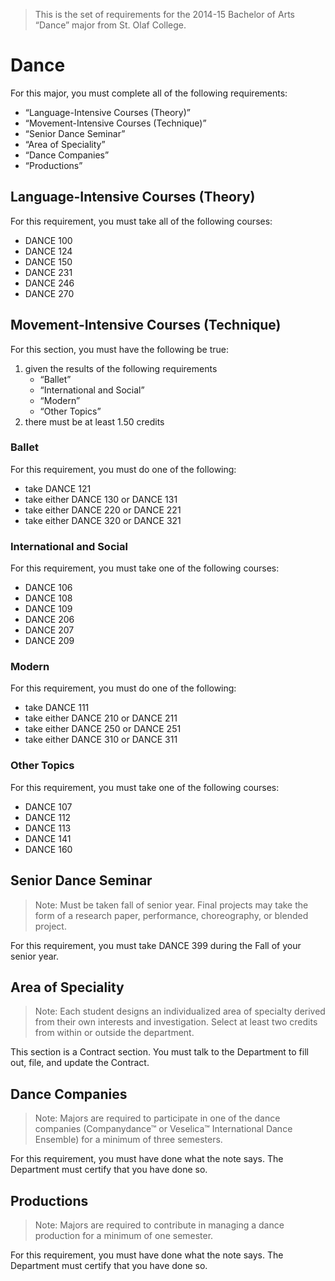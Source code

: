 > This is the set of requirements for the 2014-15 Bachelor of Arts “Dance” major from St. Olaf College.

# Dance
For this major, you must complete all of the following requirements:

- “Language-Intensive Courses (Theory)”
- “Movement-Intensive Courses (Technique)”
- “Senior Dance Seminar”
- “Area of Speciality”
- “Dance Companies”
- “Productions”

## Language-Intensive Courses (Theory)
For this requirement, you must take all of the following courses:

- DANCE 100
- DANCE 124
- DANCE 150
- DANCE 231
- DANCE 246
- DANCE 270


## Movement-Intensive Courses (Technique)
For this section, you must have the following be true:

1. given the results of the following requirements
    - “Ballet”
    - “International and Social”
    - “Modern”
    - “Other Topics”
2. there must be at least 1.50 credits

### Ballet
For this requirement, you must do one of the following:

- take DANCE 121
- take either DANCE 130 or DANCE 131
- take either DANCE 220 or DANCE 221
- take either DANCE 320 or DANCE 321

### International and Social
For this requirement, you must take one of the following courses:

- DANCE 106
- DANCE 108
- DANCE 109
- DANCE 206
- DANCE 207
- DANCE 209

### Modern
For this requirement, you must do one of the following:

- take DANCE 111
- take either DANCE 210 or DANCE 211
- take either DANCE 250 or DANCE 251
- take either DANCE 310 or DANCE 311

### Other Topics
For this requirement, you must take one of the following courses:

- DANCE 107
- DANCE 112
- DANCE 113
- DANCE 141
- DANCE 160


## Senior Dance Seminar
> Note: Must be taken fall of senior year. Final projects may take the form of a research paper, performance, choreography, or blended project.

For this requirement, you must take DANCE 399 during the Fall of your senior year.


## Area of Speciality
> Note: Each student designs an individualized area of specialty derived from their own interests and investigation. Select at least two credits from within or outside the department.

This section is a Contract section. You must talk to the Department to fill out, file, and update the Contract.


## Dance Companies
> Note: Majors are required to participate in one of the dance companies (Companydance™ or Veselica™ International Dance Ensemble) for a minimum of three semesters.

For this requirement, you must have done what the note says. The Department must certify that you have done so.


## Productions
> Note: Majors are required to contribute in managing a dance production for a minimum of one semester.

For this requirement, you must have done what the note says. The Department must certify that you have done so.



